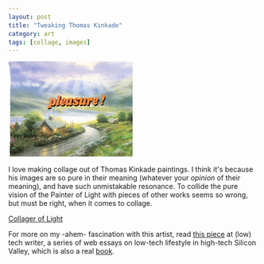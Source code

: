 ```yaml
---
layout: post
title: "Tweaking Thomas Kinkade"
category: art
tags: [collage, images]
---
```

[![Kinkade!](/assets/pleasure!.jpg)](http://sevendown.org/collage/kinkade/)

I love making collage out of Thomas Kinkade paintings. I think it's because his images are so pure in their meaning (whatever your *opinion* of their meaning), and have such unmistakable resonance. To collide the pure vision of the Painter of Light with pieces of other works seems so wrong, but must be right, when it comes to collage.

<a href="http://sevendown.org/collage/kinkade/" target="_blank">Collager of Light</a>

For more on my -ahem- fascination with this artist, read [this piece](http://lowtechwriter.blogspot.com/2009/05/simpler-times.html)  at (low) tech writer, a series of web essays on low-tech lifestyle in high-tech Silicon Valley, which is also a real [book](http://bit.ly/lowtechwriter). 
